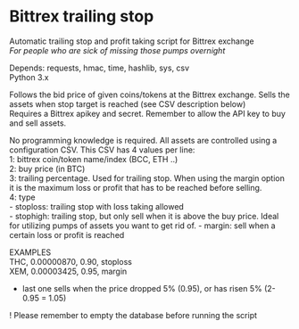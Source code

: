 # Bittrex trailing stop

Automatic trailing stop and profit taking script for Bittrex exchange  
<i>For people who are sick of missing those pumps overnight</i>

Depends: requests, hmac, time, hashlib, sys, csv  
Python 3.x

Follows the bid price of given coins/tokens at the Bittrex exchange. Sells the assets when stop target is reached (see CSV description below)  
Requires a Bittrex apikey and secret. Remember to allow the API key to buy and sell assets.

No programming knowledge is required. All assets are controlled using a configuration CSV. This CSV has 4 values per line:  
1: bittrex coin/token name/index (BCC, ETH ..)  
2: buy price (in BTC)  
3: trailing percentage. Used for trailing stop. When using the margin option it is the maximum loss or profit that has to be reached before selling.  
4: type  
    - stoploss: trailing stop with loss taking allowed  
    - stophigh: trailing stop, but only sell when it is above the buy price. Ideal for utilizing pumps of assets you want to get rid of. 
    - margin: sell when a certain loss or profit is reached  

EXAMPLES  
THC, 0.00000870, 0.90, stoploss  
XEM, 0.00003425, 0.95, margin  
 - last one sells when the price dropped 5% (0.95), or has risen 5% (2-0.95 = 1.05)

! Please remember to empty the database before running the script

